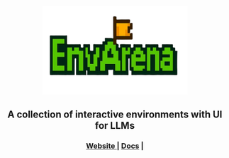 <p align="center">
  <img src="./static/logo.png" height="200" width="65%" alt="accessibility text">
</p>
<div align="center">
  <h2 style="border-bottom: none;">A collection of interactive environments with UI for LLMs</h2>
</div>


<div align="center">
<h3>
<a href="">Website </a> |
<a href="">Docs</a> |

</h3>
<div align="center">

